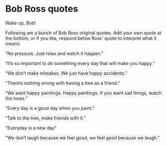 Bob Ross quotes
===============

Wake up, Bob!

Following are a bunch of Bob Ross original quotes. Add your own quote at the bottom, or if you like, respond below Ross' quote to interpret what it means.


“No pressure. Just relax and watch it happen.”

“It’s so important to do something every day that will make you happy.”

“We don’t make mistakes. We just have happy accidents.”

“There’s nothing wrong with having a tree as a friend.”

“We want happy paintings. Happy paintings. If you want sad things, watch the news.”

“Every day is a good day when you paint.”

“Talk to the tree, make friends with it.”

"Everyday is a new day"

"We don’t laugh because we feel good, we feel good because we laugh."